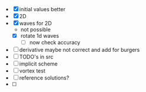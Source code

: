 - [x] initial values better
- [x] 2D
- [x] waves for 2D
  - not possible
  - [x] rotate 1d waves
    - [ ] now check accuracy
- [ ] derivative maybe not correct and add for burgers
- [ ] TODO's in src
- [ ] implicit scheme
- [ ] vortex test
- [ ] reference solutions?
- [ ] 